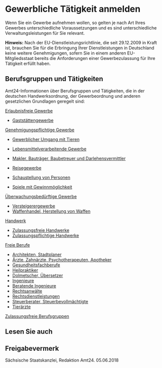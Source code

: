 # Gewerbliche Tätigkeit anmelden

Wenn Sie ein Gewerbe aufnehmen wollen, so gelten je nach Art Ihres Gewerbes unterschiedliche Voraussetzungen und es sind unterschiedliche Verwaltungsleistungen für Sie relevant.

**Hinweis:** Nach der EU-Dienstleistungsrichtlinie, die seit 29.12.2009 in Kraft ist, brauchen Sie für die Erbringung Ihrer Dienstleistungen in Deutschland keine weitere Genehmigungen, sofern Sie in einem anderen EU-Mitgliedsstaat bereits die Anforderungen einer Gewerbezulassung für Ihre Tätigkeit erfüllt haben.

Berufsgruppen und Tätigkeiten
-----------------------------

Amt24-Informationen über Berufsgruppen und Tätigkeiten, die in der deutschen Handwerksordnung, der Gewerbeordnung und anderen gesetzlichen Grundlagen geregelt sind:

[Erlaubnisfreie Gewerbe](https://amt24dev.sachsen.de/zufi/lebenslagen/5000252)

* [Gaststättengewerbe](https://amt24dev.sachsen.de/zufi/lebenslagen/5000682)

[Genehmigungspflichtige Gewerbe](https://amt24dev.sachsen.de/zufi/lebenslagen/5000059)

* [Gewerblicher Umgang mit Tieren](https://amt24dev.sachsen.de/zufi/lebenslagen/5000610)
* [Lebensmittelverarbeitende Gewerbe](https://amt24dev.sachsen.de/zufi/lebenslagen/5000417)

* [Makler, Bauträger, Baubetreuer und Darlehensvermittler](https://amt24dev.sachsen.de/zufi/lebenslagen/5000917)
* [Reisegewerbe](https://amt24dev.sachsen.de/zufi/lebenslagen/5000073)
* [Schaustellung von Personen](https://amt24dev.sachsen.de/zufi/lebenslagen/5000848)
* [Spiele mit Gewinnmöglichkeit](https://amt24dev.sachsen.de/zufi/lebenslagen/5000505)

[Überwachungsbedürftige Gewerbe](https://amt24dev.sachsen.de/zufi/lebenslagen/5000136)

* [Versteigerergewerbe](https://amt24dev.sachsen.de/zufi/lebenslagen/5000430)
* [Waffenhandel, Herstellung von Waffen](https://amt24dev.sachsen.de/zufi/lebenslagen/5000690)

[Handwerk](https://amt24dev.sachsen.de/zufi/lebenslagen/5000608)

* [Zulassungsfreie Handwerke](https://amt24dev.sachsen.de/zufi/lebenslagen/5000307)
* [Zulassungspflichtige Handwerke](https://amt24dev.sachsen.de/zufi/lebenslagen/5000807)

[Freie Berufe](https://amt24dev.sachsen.de/zufi/lebenslagen/5000010)

* [Architekten, Stadtplaner](https://amt24dev.sachsen.de/zufi/lebenslagen/5000021)
* [Ärzte, Zahnärzte, Psychotherapeuten, Apotheker](https://amt24dev.sachsen.de/zufi/lebenslagen/5000528)
* [Gesundheitsfachberufe](https://amt24dev.sachsen.de/zufi/lebenslagen/5000469)
* [Heilpraktiker](https://amt24dev.sachsen.de/zufi/lebenslagen/5000232)
* [Dolmetscher, Übersetzer](https://amt24dev.sachsen.de/zufi/lebenslagen/5000202)
* [Ingenieure](https://amt24dev.sachsen.de/zufi/lebenslagen/5000241)
* [Beratende Ingenieure](https://amt24dev.sachsen.de/zufi/lebenslagen/5000168)
* [Rechtsanwälte](https://amt24dev.sachsen.de/zufi/lebenslagen/5000399)
* [Rechtsdienstleistungen](https://amt24dev.sachsen.de/zufi/lebenslagen/5000399)
* [Steuerberater, Steuerbevollmächtigte](https://amt24dev.sachsen.de/zufi/lebenslagen/5000026)
* [Tierärzte](https://amt24dev.sachsen.de/zufi/lebenslagen/5000631)

[Zulassungsfreie Berufsgruppen](https://amt24dev.sachsen.de/zufi/lebenslagen/5000421)

## Lesen Sie auch

## Freigabevermerk

Sächsische Staatskanzlei, Redaktion Amt24. 05.06.2018
